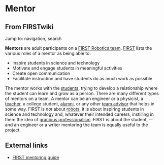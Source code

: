 # Mentor

## From FIRSTwiki

Jump to: navigation, search

**Mentors** are adult participants on a [FIRST Robotics team](FIRST_Robotics_team "FIRST Robotics team"). [FIRST](first) lists the various roles of a mentor as being able to:

- Inspire students in science and technology
- Motivate and engage students in meaningful activities
- Create open communication
- Facilitate instruction and have students do as much work as possible

The mentor works with the [students](Student "Student"), trying to develop a relationship where the student can learn and grow as a person. There are many different types of mentors on a team. A mentor can be an engineer or a physicist, a [teacher](Teacher "Teacher"), a college student, [alumni](Alumni "Alumni"), or any other [team advisor](Team_advisor "Team advisor") that helps in some way. FIRST is _not_ about [robots](robot), it is about inspiring students in science and technology and, whatever their intended careers, instilling in them the idea of [gracious professionalism](Gracious_professionalism "Gracious
professionalism"). FIRST is about the student, -- and an engineer or a writer mentoring the team is equally useful to the project.

## External links

- [FIRST mentoring guide](http://www.usfirst.org/robotics/mentoring.htm "http://www.usfirst.org/robotics/mentoring.htm")
